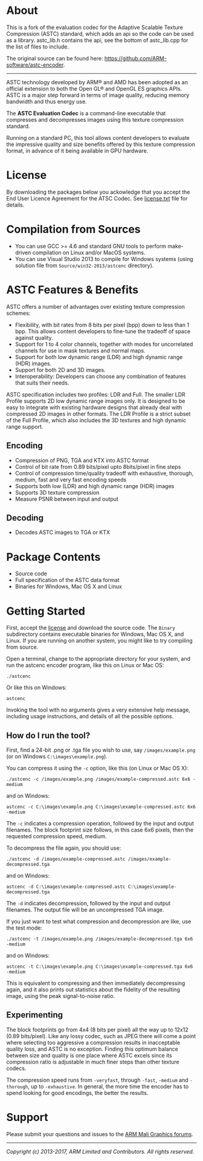# About

This is a fork of the evaluation codec for the Adaptive Scalable Texture Compression (ASTC) standard, which adds an api so the code can be used as a library. astc_lib.h contains the api, see the bottom of astc_lib.cpp for the list of files to include.

The original source can be found here: https://github.com/ARM-software/astc-encoder.

--------------------------------------------------------------------------------

ASTC technology developed by ARM® and AMD has been adopted as an official extension to both the Open GL® and OpenGL ES graphics APIs. ASTC is a major step forward in terms of image quality, reducing memory bandwidth and thus energy use.

The **ASTC Evaluation Codec** is a command-line executable that compresses and decompresses images using this texture compression standard.

Running on a standard PC, this tool allows content developers to evaluate the impressive quality and size benefits offered by this texture compression format, in advance of it being available in GPU  hardware.

# License #
By downloading the packages below you ackowledge that you accept the End User Licence Agreement for the ATSC Codec.
See [license.txt](license.txt) file for details.

# Compilation from Sources
* You can use GCC >= 4.6 and standard GNU tools to perform make-driven compilation on Linux and/or MacOS systems.
* You can use Visual Studio 2013 to compile for Windows systems (using solution file from `Source/win32-2013/astcenc` directory).

# ASTC Features & Benefits

ASTC offers a number of advantages over existing texture compression schemes:

* Flexibility, with bit rates from 8 bits per pixel (bpp) down to less than 1 bpp. This allows content developers to fine-tune the tradeoff of space against quality.
* Support for 1 to 4 color channels, together with modes for uncorrelated channels for use in mask textures and normal maps.
* Support for both low dynamic range (LDR) and high dynamic range (HDR) images.
* Support for both 2D and 3D images.
* Interoperability: Developers can choose any combination of features that suits their needs.

ASTC specification includes two profiles: LDR and Full. The smaller LDR Profile supports 2D low dynamic range images only. It is designed to be easy to integrate with existing hardware designs that already deal with compressed 2D images in other formats. The LDR Profile is a strict subset of the Full Profile, which also includes the 3D textures and high dynamic range support.

## Encoding

* Compression of PNG, TGA and KTX into ASTC format
* Control of bit rate from 0.89 bits/pixel upto 8bits/pixel in fine steps
* Control of compression time/quality tradeoff with exhaustive, thorough, medium, fast and very fast encoding speeds
* Supports both low (LDR) and high dynamic range (HDR) images
* Supports 3D texture compression
* Measure PSNR between input and output

## Decoding

* Decodes ASTC images to TGA or KTX

# Package Contents

* Source code
* Full specification of the ASTC data format
* Binaries for Windows, Mac OS X and Linux

# Getting Started

First, accept the [license](license.txt) and download the source code. The `Binary` subdirectory contains executable binaries for Windows, Mac OS X, and Linux. If you are running on another system, you might like to try compiling from source.

Open a terminal, change to the appropriate directory for your system, and run the astcenc encoder program, like this on Linux or Mac OS:

    ./astcenc

Or like this on Windows:

    astcenc

Invoking the tool with no arguments gives a very extensive help message, including usage instructions, and details of all the possible options.

## How do I run the tool?

First, find a 24-bit .png or .tga file you wish to use, say `/images/example.png` (or on Windows `C:\images\example.png`).

You can compress it using the `-c` option, like this (on Linux or Mac OS X):

    ./astcenc -c /images/example.png /images/example-compressed.astc 6x6 -medium

and on Windows:

    astcenc -c C:\images\example.png C:\images\example-compressed.astc 6x6 -medium

The `-c` indicates a compression operation, followed by the input and output filenames. The block footprint size follows, in this case 6x6 pixels, then the requested compression speed, medium.

To decompress the file again, you should use:

    ./astcenc -d /images/example-compressed.astc /images/example-decompressed.tga

and on Windows:

    astcenc -d C:\images\example-compressed.astc C:\images\example-decompressed.tga

The `-d` indicates decompression, followed by the input and output filenames. The output file will be an uncompressed TGA image.

If you just want to test what compression and decompression are like, use the test mode:

    ./astcenc -t /images/example.png /images/example-decompressed.tga 6x6 -medium

and on Windows:

    astcenc -t C:\images\example.png C:\images\example-compressed.tga 6x6 -medium

This is equivalent to compressing and then immediately decompressing again, and it also prints out statistics about the fidelity of the resulting image, using the peak signal-to-noise ratio.

## Experimenting

The block footprints go from 4x4 (8 bits per pixel) all the way up to 12x12 (0.89 bits/pixel). Like any lossy codec, such as JPEG there will come a point where selecting too aggressive a compression results in inacceptable quality loss, and ASTC is no exception. Finding this optimum balance between size and quality is one place where ASTC excels since its compression ratio is adjustable in much finer steps than other texture codecs.

The compression speed runs from `-veryfast`, through `-fast`, `-medium` and `-thorough`, up to `-exhaustive`. In general, the more time the encoder has to spend looking for good encodings, the better the results.

# Support
Please submit your questions and issues to the [ARM Mali Graphics forums](http://community.arm.com/groups/arm-mali-graphics).

- - -
_Copyright (c) 2013-2017, ARM Limited and Contributors. All rights reserved._
